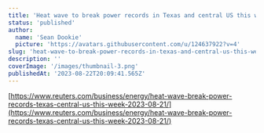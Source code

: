 ```yaml
---
title: 'Heat wave to break power records in Texas and central US this week'
status: 'published'
author:
  name: 'Sean Dookie'
  picture: 'https://avatars.githubusercontent.com/u/124637922?v=4'
slug: 'heat-wave-to-break-power-records-in-texas-and-central-us-this-week'
description: ''
coverImage: '/images/thumbnail-3.png'
publishedAt: '2023-08-22T20:09:41.565Z'
---
```


[https://www.reuters.com/business/energy/heat-wave-break-power-records-texas-central-us-this-week-2023-08-21/](https://www.reuters.com/business/energy/heat-wave-break-power-records-texas-central-us-this-week-2023-08-21/)

